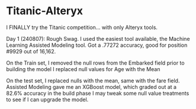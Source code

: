 # Titanic-Alteryx
I FINALLY try the Titanic competition... with only Alteryx tools. 

Day 1 (240807): Rough Swag. I used the easiest tool available, the Machine Learning Assisted Modeling tool. 
Got a .77272 accuracy, good for position #9929 out of 16,162. 

On the Train set, I removed the null rows from the Embarked field prior to building the model
I replaced null values for Age with the Mean

On the test set, I replaced nulls with the mean, same with the fare field. 
Assisted Modeling gave me an XGBoost model, which graded out at a 82.6% accuracy in the build phase
I may tweak some null value treatments to see if I can upgrade the model. 
